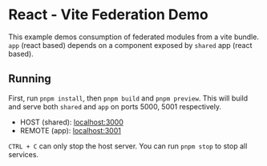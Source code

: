 # React - Vite Federation Demo

This example demos consumption of federated modules from a vite bundle. `app` (react based) depends on a component exposed by `shared` app (react based).

## Running

First, run `pnpm install`, then `pnpm build` and `pnpm preview`. This will build and serve both `shared` and `app` on ports 5000, 5001 respectively.

- HOST (shared): [localhost:3000](http://localhost:3000/)
- REMOTE (app): [localhost:3001](http://localhost:3001/)

`CTRL + C` can only stop the host server. You can run `pnpm stop` to stop all services.

